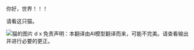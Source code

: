 你好，世界！！！

请看这只猫。

![猫的图片](./translated_images/cat1.eb9fdc4ae72c039551a6016bd73a70363b153b2cda2a69ee1bfc73eefb417be0.zh.png)
d
x
免责声明：本翻译由AI模型翻译而来，可能不完美。请查看输出并进行必要的更正。

